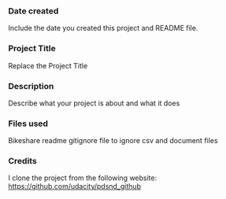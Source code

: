 ### Date created
Include the date you created this project and README file.

### Project Title
Replace the Project Title

### Description
Describe what your project is about and what it does

### Files used
Bikeshare
readme
gitignore file to ignore csv and document files

### Credits
I clone the project from the following website:
https://github.com/udacity/pdsnd_github
